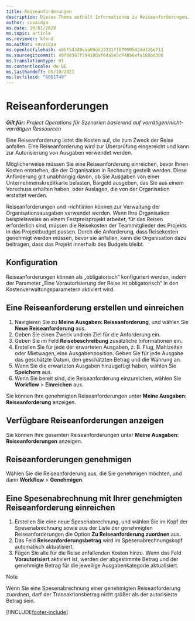 ```yaml
---
title: Reiseanforderungen
description: Dieses Thema enthält Informationen zu Reiseanforderungen.
author: suvaidya
ms.date: 10/01/2020
ms.topic: article
ms.reviewer: kfend
ms.author: suvaidya
ms.openlocfilehash: e05f54349eaa09dd22331ff07950542dd326e711
ms.sourcegitcommit: 40f68387f594180af64a5e5c748b6efa188bd300
ms.translationtype: HT
ms.contentlocale: de-DE
ms.lasthandoff: 05/10/2021
ms.locfileid: "6001740"
---
```

# <a name="travel-requisitions"></a>Reiseanforderungen

_**Gilt für:** Project Operations für Szenarien basierend auf vorrätigen/nicht-vorrätigen Ressourcen_

Eine Reiseanforderung listet die Kosten auf, die zum Zweck der Reise anfallen. Eine Reiseanforderung wird zur Überprüfung eingereicht und kann zur Autorisierung von Ausgaben verwendet werden.

Möglicherweise müssen Sie eine Reiseanforderung einreichen, bevor Ihnen Kosten entstehen, die der Organisation in Rechnung gestellt werden. Diese Anforderung gilt unabhängig davon, ob Sie Ausgaben von einer Unternehmenskreditkarte belasten, Bargeld ausgeben, das Sie aus einem Vorschuss erhalten haben, oder Auslagen, die von der Organisation erstattet werden.

Reiseanforderungen und -richtlinien können zur Verwaltung der Organisationsausgaben verwendet werden. Wenn Ihre Organisation beispielsweise an einem Festpreisprojekt arbeitet, für das Reisen erforderlich sind, müssen die Reisekosten der Teammitglieder des Projekts in das Projektbudget passen. Durch die Anforderung, dass Reisekosten genehmigt werden müssen, bevor sie anfallen, kann die Organisation dazu beitragen, dass das Projekt innerhalb des Budgets bleibt.

## <a name="configuration"></a>Konfiguration 

Reiseanforderungen können als „obligatorisch“ konfiguriert werden, indem der Parameter „Eine Vorautorisierung der Reise ist obligatorisch“ in den Kostenverwaltungsparametern aktiviert wird. 

## <a name="create-and-submit-a-travel-requisition"></a>Eine Reiseanforderung erstellen und einreichen

1. Navigieren Sie zu **Meine Ausgaben: Reiseanforderung**, und wählen Sie **Neue Reiseanforderung** aus.
2. Geben Sie einen Zweck und ein Ziel für die Anforderung ein.
3. Geben Sie im Feld **Reisebeschreibung** zusätzliche Informationen ein. 
4. Erstellen Sie für jede der erwarteten Ausgaben, z. B. Flug, Mahlzeiten oder Mietwagen, eine Ausgabenposition. Geben Sie für jede Ausgabe das geschätzte Datum, den geschätzten Betrag und die Währung an. 
5. Wenn Sie die erwarteten Ausgaben hinzugefügt haben, wählen Sie **Speichern** aus.
6. Wenn Sie bereit sind, die Reiseanforderung einzureichen, wählen Sie **Workflow** > **Einreichen** aus.

Sie können Ihre genehmigten Reiseanforderungen unter **Meine Ausgaben: Reiseanforderung** anzeigen. 

## <a name="view-available-travel-requisitions"></a>Verfügbare Reiseanforderungen anzeigen

Sie können Ihre gesamten Reiseanforderungen unter **Meine Ausgaben: Reiseanforderungen** anzeigen.

## <a name="approve-travel-requisitions"></a>Reiseanforderungen genehmigen

Wählen Sie die Reiseanforderung aus, die Sie genehmigen möchten, und dann **Workflow** > **Genehmigen**.  

## <a name="submit-an-expense-report-using-your-approved-travel-requisition"></a>Eine Spesenabrechnung mit Ihrer genehmigten Reiseanforderung einreichen

1. Erstellen Sie eine neue Spesenabrechnung, und wählen Sie im Kopf der Spesenabrechnung sowie aus der Liste der genehmigten Reiseanforderungen die Option **Zu Reiseanforderung zuordnen** aus.
2. Das Feld **Reiseanforderungsbetrag** wird im Spesenabrechnungskopf automatisch aktualisiert.
3. Fügen Sie alle für die Reise anfallenden Kosten hinzu. Wenn das Feld **Vorautorisiert** aktiviert ist, werden der abgestimmte Betrag und der genehmigte Betrag für die jeweilige Ausgabenkategorie aktualisiert.

> [!NOTE]
> Wenn Sie eine Spesenabrechnung einer genehmigten Reiseanforderung zuordnen, darf der Transaktionsbetrag nicht größer als der autorisierte Betrag sein. 


[!INCLUDE[footer-include](../includes/footer-banner.md)]